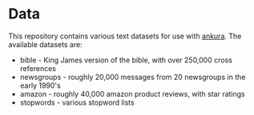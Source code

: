 Data
====

This repository contains various text datasets for use with [ankura](https://github.com/jlund3/ankura).
The available datasets are:
* bible - King James version of the bible, with over 250,000 cross references
* newsgroups - roughly 20,000 messages from 20 newsgroups in the early 1990's
* amazon - roughly 40,000 amazon product reviews, with star ratings
* stopwords - various stopword lists
